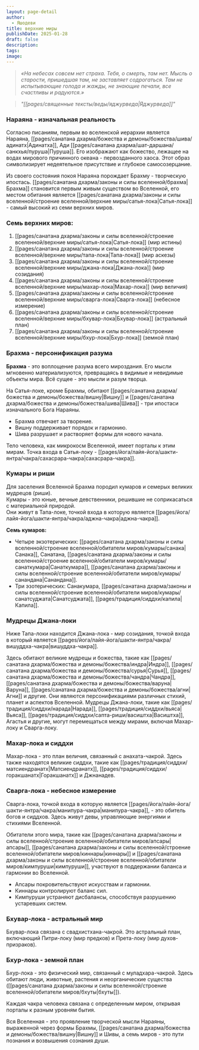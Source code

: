```yaml
---
layout: page-detail
author:
  - Яшодеви
title: верхние миры
publishDate: 2025-01-28
draft: false
description: 
tags: 
image:
---
```

>*«На небесах совсем нет страха. Тебя, о смерть, там нет. Мысль о старости, пришедшая там, не заставляет содрогаться. Там не испытывающие голода и жажды, не знающие печали, все счастливы и радуются.»*
 
>*"[[pages/священные тексты/веды/яджурведа|Яджурведа]]"*

### Нараяна - изначальная реальность

Согласно писаниям, первым во вселенской иерархии является Нараяна, [[pages/санатана дхарма/божества и демоны/божества/шива/адинатх|Адинатха]], Ади [[pages/санатана дхарма/шат-даршана/санкхья/пуруша|Пуруша]]. Его изображают как божество, лежащее на водах мирового причинного океана - первозданного хаоса. Этот образ символизирует недеятельное присутствие и глубокое самосозерцание.

Из своего состояния покоя Нараяна порождает Брахму - творческую ипостась. [[pages/санатана дхарма/законы и силы вселенной/брахма|Брахма]] становится первым живым существом во Вселенной, его местом обитания является [[pages/санатана дхарма/законы и силы вселенной/строение вселенной/верхние миры/сатья-лока|Сатья-лока]] - самый высокий из семи верхних миров.

### Семь верхних миров:

1. [[pages/санатана дхарма/законы и силы вселенной/строение вселенной/верхние миры/сатья-лока|Сатья-лока]] (мир истины)
2. [[pages/санатана дхарма/законы и силы вселенной/строение вселенной/верхние миры/тапа-лока|Тапа-лока]] (мир аскезы)
3. [[pages/санатана дхарма/законы и силы вселенной/строение вселенной/верхние миры/джана-лока|Джана-лока]] (мир созидания)
4. [[pages/санатана дхарма/законы и силы вселенной/строение вселенной/верхние миры/махар-лока|Махар-лока]] (мир величия)
5. [[pages/санатана дхарма/законы и силы вселенной/строение вселенной/верхние миры/сварга-лока|Сварга-лока]] (небесное измерение)
6. [[pages/санатана дхарма/законы и силы вселенной/строение вселенной/верхние миры/бхувар-лока|Бхувар-лока]] (астральный план)
7. [[pages/санатана дхарма/законы и силы вселенной/строение вселенной/верхние миры/бхур-лока|Бхур-лока]] (земной план)

### Брахма - персонификация разума

**Брахма** - это воплощение разума всего мироздания. Его мысли мгновенно материализуются, превращаясь в видимые и невидимые объекты мира. Всё сущее - это мысли и разум творца.

На Сатья-локе, кроме Брахмы, обитают [[pages/санатана дхарма/божества и демоны/божества/вишну|Вишну]] и [[pages/санатана дхарма/божества и демоны/божества/шива|Шива]] - три ипостаси изначального Бога Нараяны.

- Брахма отвечает за творение.
- Вишну поддерживает порядок и гармонию.
- Шива разрушает и растворяет формы для нового начала.

Тело человека, как микрокосм Вселенной, имеет порталы к этим мирам. Точка входа в Сатья-локу - [[pages/йога/лайя-йога/шакти-янтра/чакра/сахасрара-чакра|сахасрара-чакра]].

### Кумары и риши

Для заселения Вселенной Брахма породил кумаров и семерых великих мудрецов (риши).  
Кумары - это юные, вечные девственники, решившие не соприкасаться с материальной природой.  
Они живут в Тапа-локе, точкой входа в которую является [[pages/йога/лайя-йога/шакти-янтра/чакра/аджна-чакра|аджна-чакра]].

**Семь кумаров:**

- Четыре экзотерических: [[pages/санатана дхарма/законы и силы вселенной/строение вселенной/обитатели миров/кумары/санака|Санака]], Санатана, [[pages/санатана дхарма/законы и силы вселенной/строение вселенной/обитатели миров/кумары/санаткумара|Санаткумара]], [[pages/санатана дхарма/законы и силы вселенной/строение вселенной/обитатели миров/кумары/санандана|Санандана]].
- Три эзотерических: Санакумара, [[pages/санатана дхарма/законы и силы вселенной/строение вселенной/обитатели миров/кумары/санатсуджата|Санатсуджата]], [[pages/традиция/сиддхи/капила|Капила]].

### Мудрецы Джана-локи

Ниже Тапа-локи находится Джана-лока - мир созидания, точкой входа в который является [[pages/йога/лайя-йога/шакти-янтра/чакра/вишуддха-чакра|вишуддха-чакра]].

Здесь обитают великие мудрецы и божества, такие как [[pages/санатана дхарма/божества и демоны/божества/индра|Индра]], [[pages/санатана дхарма/божества и демоны/божества/сурья|Сурья]], [[pages/санатана дхарма/божества и демоны/божества/чандра|Чандра]], [[pages/санатана дхарма/божества и демоны/божества/варуна|Варуна]], [[pages/санатана дхарма/божества и демоны/божества/агни|Агни]] и другие. Они являются персонификациями различных стихий, планет и аспектов Вселенной.
Мудрецы Джана-локи, такие как [[pages/традиция/сиддхи/нарада|Нарада]], [[pages/традиция/сиддхи/вьяса|Вьяса]], [[pages/традиция/сиддхи/сапта-риши/васиштха|Васиштха]], Агастья и другие, могут перемещаться между мирами, включая Махар-локу и Сварга-локу.

### Махар-лока и сиддхи

Махар-лока - это план величия, связанный с анахата-чакрой. Здесь также находятся великие сиддхи, такие как [[pages/традиция/сиддхи/матсиендранатх|Матсиендранатх]], [[pages/традиция/сиддхи/горакшанатх|Горакшанатх]] и Джнанадев.

### Сварга-лока - небесное измерение

Сварга-лока, точкой входа в которую является [[pages/йога/лайя-йога/шакти-янтра/чакра/манипура-чакра|манипура-чакра]], - это обитель богов и сиддхов. Здесь живут девы, управляющие энергиями и стихиями Вселенной.

Обитатели этого мира, такие как [[pages/санатана дхарма/законы и силы вселенной/строение вселенной/обитатели миров/апсары|апсары]], [[pages/санатана дхарма/законы и силы вселенной/строение вселенной/обитатели миров/киннары|киннары]] и [[pages/санатана дхарма/законы и силы вселенной/строение вселенной/обитатели миров/кимпуруши|кимпуруши]], участвуют в поддержании баланса и гармонии во Вселенной.

- Апсары покровительствуют искусствам и гармонии.
- Киннары контролируют баланс сил.
- Кимпуруши устраняют дисбалансы, способствуя разрушению устаревших систем.

### Бхувар-лока - астральный мир

Бхувар-лока связана с свадхистхана-чакрой. Это астральный план, включающий Питри-локу (мир предков) и Прета-локу (мир духов-призраков).

### Бхур-лока - земной план

Бхур-лока - это физический мир, связанный с муладхара-чакрой. Здесь обитают люди, животные, растения и неорганические существа ([[pages/санатана дхарма/законы и силы вселенной/строение вселенной/обитатели миров/бхуты|бхуты]]).

Каждая чакра человека связана с определенным миром, открывая порталы к разным уровням бытия.

Вся Вселенная - это проявление творческой мысли Нараяны, выраженной через формы Брахмы, [[pages/санатана дхарма/божества и демоны/божества/вишну|Вишну]] и Шивы, а семь миров - это пути познания и возвышения сознания души.